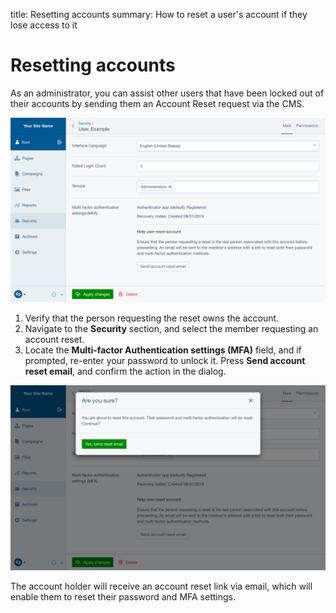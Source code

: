 title: Resetting accounts
summary: How to reset a user's account if they lose access to it

# Resetting accounts

As an administrator, you can assist other users that have been locked out of
their accounts by sending them an Account Reset request via the CMS.

<img src="../_images/02-02-1-account-reset.png" width="1024" />

1. Verify that the person requesting the reset owns the account.
2. Navigate to the **Security** section, and select the member requesting an
   account reset.
3. Locate the **Multi-factor Authentication settings (MFA)** field, and if
   prompted, re-enter your password to unlock it. Press
   **Send account reset email**, and confirm the action in the dialog.

<img src="../_images/02-02-2-account-reset-confirmation.png" width="1024" />

The account holder will receive an account reset link via email, which will
enable them to reset their password and MFA settings.
